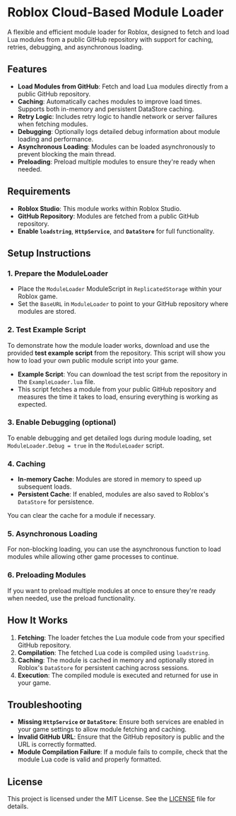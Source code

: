 # Roblox Cloud-Based Module Loader

A flexible and efficient module loader for Roblox, designed to fetch and load Lua modules from a public GitHub repository with support for caching, retries, debugging, and asynchronous loading.

## Features
- **Load Modules from GitHub**: Fetch and load Lua modules directly from a public GitHub repository.
- **Caching**: Automatically caches modules to improve load times. Supports both in-memory and persistent DataStore caching.
- **Retry Logic**: Includes retry logic to handle network or server failures when fetching modules.
- **Debugging**: Optionally logs detailed debug information about module loading and performance.
- **Asynchronous Loading**: Modules can be loaded asynchronously to prevent blocking the main thread.
- **Preloading**: Preload multiple modules to ensure they're ready when needed.

## Requirements
- **Roblox Studio**: This module works within Roblox Studio.
- **GitHub Repository**: Modules are fetched from a public GitHub repository.
- **Enable `loadstring`**, **`HttpService`**, and **`DataStore`** for full functionality.

## Setup Instructions

### 1. **Prepare the ModuleLoader**
   - Place the `ModuleLoader` ModuleScript in `ReplicatedStorage` within your Roblox game.
   - Set the `BaseURL` in `ModuleLoader` to point to your GitHub repository where modules are stored.

### 2. **Test Example Script**
   To demonstrate how the module loader works, download and use the provided **test example script** from the repository. This script will show you how to load your own public module script into your game.

   - **Example Script**: You can download the test script from the repository in the `ExampleLoader.lua` file.
   - This script fetches a module from your public GitHub repository and measures the time it takes to load, ensuring everything is working as expected.

### 3. **Enable Debugging** (optional)
   To enable debugging and get detailed logs during module loading, set `ModuleLoader.Debug = true` in the `ModuleLoader` script.

### 4. **Caching**
   - **In-memory Cache**: Modules are stored in memory to speed up subsequent loads.
   - **Persistent Cache**: If enabled, modules are also saved to Roblox's `DataStore` for persistence.
   
   You can clear the cache for a module if necessary.

### 5. **Asynchronous Loading**
   For non-blocking loading, you can use the asynchronous function to load modules while allowing other game processes to continue.

### 6. **Preloading Modules**
   If you want to preload multiple modules at once to ensure they're ready when needed, use the preload functionality.

## How It Works

1. **Fetching**: The loader fetches the Lua module code from your specified GitHub repository.
2. **Compilation**: The fetched Lua code is compiled using `loadstring`.
3. **Caching**: The module is cached in memory and optionally stored in Roblox's `DataStore` for persistent caching across sessions.
4. **Execution**: The compiled module is executed and returned for use in your game.

## Troubleshooting
- **Missing `HttpService` or `DataStore`**: Ensure both services are enabled in your game settings to allow module fetching and caching.
- **Invalid GitHub URL**: Ensure that the GitHub repository is public and the URL is correctly formatted.
- **Module Compilation Failure**: If a module fails to compile, check that the module Lua code is valid and properly formatted.

## License
This project is licensed under the MIT License. See the [LICENSE](LICENSE) file for details.
